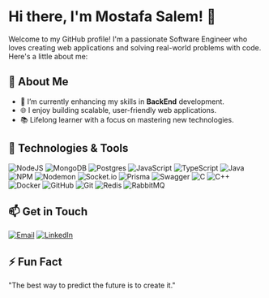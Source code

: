  # Hi there, I'm Mostafa Salem!  👋 

Welcome to my GitHub profile! I'm a passionate Software Engineer  who loves creating web applications and solving real-world problems with code. Here's a little about me: 
## 🚀 About Me
- 🌱 I’m currently enhancing my skills in **BackEnd** development.
- 🌐 I enjoy building scalable, user-friendly web applications.
- 📚 Lifelong learner with a focus on mastering new technologies.  

## 🔧 Technologies & Tools
![NodeJS](https://img.shields.io/badge/node.js-6DA55F?style=for-the-badge&logo=node.js&logoColor=white) ![MongoDB](https://img.shields.io/badge/MongoDB-%234ea94b.svg?style=for-the-badge&logo=mongodb&logoColor=white) ![Postgres](https://img.shields.io/badge/postgres-%23316192.svg?style=for-the-badge&logo=postgresql&logoColor=white) ![JavaScript](https://img.shields.io/badge/javascript-%23323330.svg?style=for-the-badge&logo=javascript&logoColor=%23F7DF1E) ![TypeScript](https://img.shields.io/badge/typescript-%23007ACC.svg?style=for-the-badge&logo=typescript&logoColor=white) ![Java](https://img.shields.io/badge/java-%23ED8B00.svg?style=for-the-badge&logo=openjdk&logoColor=white) ![NPM](https://img.shields.io/badge/NPM-%23CB3837.svg?style=for-the-badge&logo=npm&logoColor=white) ![Nodemon](https://img.shields.io/badge/NODEMON-%23323330.svg?style=for-the-badge&logo=nodemon&logoColor=%BBDEAD) ![Socket.io](https://img.shields.io/badge/Socket.io-black?style=for-the-badge&logo=socket.io&badgeColor=010101) ![Prisma](https://img.shields.io/badge/Prisma-3982CE?style=for-the-badge&logo=Prisma&logoColor=white) ![Swagger](https://img.shields.io/badge/-Swagger-%23Clojure?style=for-the-badge&logo=swagger&logoColor=white) ![C](https://img.shields.io/badge/c-%2300599C.svg?style=for-the-badge&logo=c&logoColor=white) ![C++](https://img.shields.io/badge/c++-%2300599C.svg?style=for-the-badge&logo=c%2B%2B&logoColor=white) ![Docker](https://img.shields.io/badge/docker-%230db7ed.svg?style=for-the-badge&logo=docker&logoColor=white) ![GitHub](https://img.shields.io/badge/github-%23121011.svg?style=for-the-badge&logo=github&logoColor=white) ![Git](https://img.shields.io/badge/git-%23F05033.svg?style=for-the-badge&logo=git&logoColor=white) ![Redis](https://img.shields.io/badge/Redis-%23DC382D.svg?style=for-the-badge&logo=redis&logoColor=white) ![RabbitMQ](https://img.shields.io/badge/RabbitMQ-FF6600?style=for-the-badge&logo=rabbitmq&logoColor=white)


 
## 📫 Get in Touch
[![Email](https://img.shields.io/badge/Email-mostafa.salem.ali%40outlook.com-blue?style=flat&logo=microsoft-outlook&logoColor=white)](mailto:mostafa.salem.ali@outlook.com)
[![LinkedIn](https://img.shields.io/badge/LinkedIn-Mostafa%20Salem-blue?style=flat&logo=linkedin&logoColor=white)](https://www.linkedin.com/in/mostafa-salem-801004172/)
## ⚡ Fun Fact
"The best way to predict the future is to create it."
